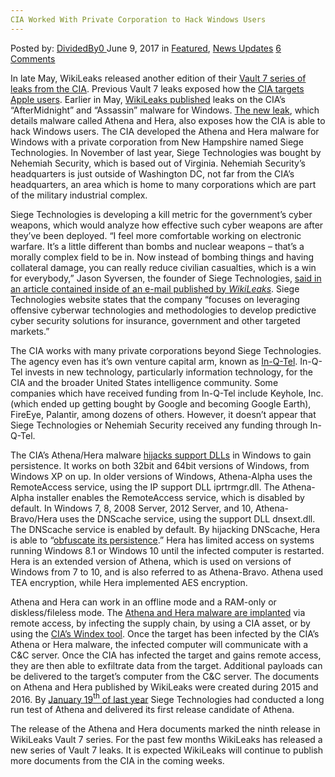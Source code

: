 ```yaml
---
CIA Worked With Private Corporation to Hack Windows Users
---
```

<article class="post-listing post-20485 post type-post status-publish format-standard has-post-thumbnail hentry category-deepdot-news category-news-updates tag-cia tag-corporation tag-hack tag-private tag-users tag-windows tag-worked">
    <div class="post-inner">
        <span>Posted by: <a href="https://www.deepdotweb.com/author/dividedby0/" title="">DividedBy0 </a></span>
    <span>June 9, 2017</span>
    <span>in <a href="https://www.deepdotweb.com/category/deepdot-news/" rel="category tag">Featured</a>, <a href="https://www.deepdotweb.com/category/news-updates/" rel="category tag">News Updates</a></span>
    <span><a href="https://www.deepdotweb.com/2017/06/09/cia-worked-private-corporation-hack-windows-users/#comments">6 Comments</a></span>
    </p>
    <div class="clear"></div>
    <div class="entry">
    <p>In late May, WikiLeaks released another edition of their <a href="https://www.deepdotweb.com/2017/03/23/cia-forced-hack-phones-snoop-signal-whatsapp-users/">Vault 7 series of leaks from the CIA</a>. Previous Vault 7 leaks exposed how the <a href="https://www.deepdotweb.com/2017/04/08/wikileaks-releases-dark-matter-identifies-hacking-targets-cia/">CIA targets Apple users</a>. Earlier in May, <a href="https://wikileaks.org/vault7/aftermidnight/">WikiLeaks published</a> leaks on the CIA&#8217;s “AfterMidnight” and “Assassin” malware for Windows. <a href="https://wikileaks.org/vault7/releases/#Athena">The new leak</a>, which details malware called Athena and Hera, also exposes how the CIA is able to hack Windows users. The CIA developed the Athena and Hera malware for Windows with a private corporation from New Hampshire named Siege Technologies. In November of last year, Siege Technologies was bought by Nehemiah Security, which is based out of Virginia. Nehemiah Security&#8217;s headquarters is just outside of Washington DC, not far from the CIA&#8217;s headquarters, an area which is home to many corporations which are part of the military industrial complex.</p>
    <p>Siege Technologies is developing a kill metric for the government&#8217;s cyber weapons, which would analyze how effective such cyber weapons are after they&#8217;ve been deployed. “I feel more comfortable working on electronic warfare. It’s a little different than bombs and nuclear weapons – that’s a morally complex field to be in. Now instead of bombing things and having collateral damage, you can really reduce civilian casualties, which is a win for everybody,” Jason Syversen, the founder of Siege Technologies, <a href="https://wikileaks.org/hackingteam/emails/emailid/169933">said in an article contained inside of an e-mail published by </a><a href="https://wikileaks.org/hackingteam/emails/emailid/169933"><em>WikiLeaks</em></a>. Siege Technologies website states that the company “focuses on leveraging offensive cyberwar technologies and methodologies to develop predictive cyber security solutions for insurance, government and other targeted markets.”</p>
    <p>The CIA works with many private corporations beyond Siege Technologies. The agency even has it&#8217;s own venture capital arm, known as <a href="https://en.wikipedia.org/wiki/In-Q-Tel">In-Q-Tel</a>. In-Q-Tel invests in new technology, particularly information technology, for the CIA and the broader United States intelligence community. Some companies which have received funding from In-Q-Tel include Keyhole, Inc. (which ended up getting bought by Google and becoming Google Earth), FireEye, Palantir, among dozens of others. However, it doesn&#8217;t appear that Siege Technologies or Nehemiah Security received any funding through In-Q-Tel.</p>
    <p>The CIA&#8217;s Athena/Hera malware <a href="https://wikileaks.org/vault7/document/AthenaTechnologyOverview/">hijacks support DLLs</a> in Windows to gain persistence. It works on both 32bit and 64bit versions of Windows, from Windows XP on up. In older versions of Windows, Athena-Alpha uses the RemoteAccess service, using the IP support DLL iprtrmgr.dll. The Athena-Alpha installer enables the RemoteAccess service, which is disabled by default. In Windows 7, 8, 2008 Server, 2012 Server, and 10, Athena-Bravo/Hera uses the DNScache service, using the support DLL dnsext.dll. The DNScache service is enabled by default. By hijacking DNScache, Hera is able to “<a href="https://wikileaks.org/vault7/document/ATHENA-DEMO/">obfuscate its persistence</a>.” Hera has limited access on systems running Windows 8.1 or Windows 10 until the infected computer is restarted. Hera is an extended version of Athena, which is used on versions of Windows from 7 to 10, and is also referred to as Athena-Bravo. Athena used TEA encryption, while Hera implemented AES encryption.</p>
    <p>Athena and Hera can work in an offline mode and a RAM-only or diskless/fileless mode. The <a href="https://wikileaks.org/vault7/document/Athena/">Athena and Hera malware are implanted</a> via remote access, by infecting the supply chain, by using a CIA asset, or by using the <a href="https://wikileaks.org/ciav7p1/cms/page_49414161.html">CIA&#8217;s Windex tool</a>. Once the target has been infected by the CIA&#8217;s Athena or Hera malware, the infected computer will communicate with a C&amp;C server. Once the CIA has infected the target and gains remote access, they are then able to exfiltrate data from the target. Additional payloads can be delivered to the target&#8217;s computer from the C&amp;C server. The documents on Athena and Hera published by WikiLeaks were created during 2015 and 2016. By <a href="https://wikileaks.org/vault7/document/Athena_Progress-20160119/">January 19</a><a href="https://wikileaks.org/vault7/document/Athena_Progress-20160119/"><sup>th</sup></a><a href="https://wikileaks.org/vault7/document/Athena_Progress-20160119/"> of last year</a> Siege Technologies had conducted a long run test of Athena and delivered its first release candidate of Athena.</p>
    <p>The release of the Athena and Hera documents marked the ninth release in WikiLeaks Vault 7 series. For the past few months WikiLeaks has released a new series of Vault 7 leaks. It is expected WikiLeaks will continue to publish more documents from the CIA in the coming weeks.</p>
    </div>
    <span style="display:none"><a href="https://www.deepdotweb.com/tag/cia/" rel="tag">cia</a> <a href="https://www.deepdotweb.com/tag/corporation/" rel="tag">corporation</a> <a href="https://www.deepdotweb.com/tag/hack/" rel="tag">hack</a> <a href="https://www.deepdotweb.com/tag/private/" rel="tag">private</a> <a href="https://www.deepdotweb.com/tag/users/" rel="tag">users</a> <a href="https://www.deepdotweb.com/tag/windows/" rel="tag">windows</a> <a href="https://www.deepdotweb.com/tag/worked/" rel="tag">worked</a></span> <span style="display:none" class="updated">2017-06-09</span>
    <div style="display:none" class="vcard author" itemprop="author" itemscope itemtype="http://schema.org/Person"><strong class="fn" itemprop="name"><a href="https://www.deepdotweb.com/author/dividedby0/" title="Posts by DividedBy0" rel="author">DividedBy0</a></strong></div>
    </div>
</article>

